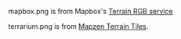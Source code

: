 mapbox.png is from Mapbox's [Terrain RGB service](https://docs.mapbox.com/help/troubleshooting/access-elevation-data/#mapbox-terrain-rgb)

terrarium.png is from [Mapzen Terrain Tiles](https://registry.opendata.aws/terrain-tiles/).
